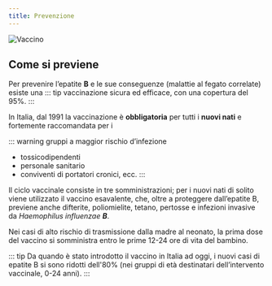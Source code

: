 ```yaml
---
title: Prevenzione
---
```


![Vaccino](../assets/images/vaccino.jpg)

## Come si previene

Per prevenire l’epatite **B** e le sue conseguenze (malattie al fegato correlate) esiste una
::: tip vaccinazione
sicura ed efficace, con una copertura del 95%.
:::

In Italia, dal 1991 la vaccinazione è **obbligatoria** per tutti i **nuovi nati** e fortemente raccomandata per i

::: warning gruppi a maggior rischio d’infezione

- tossicodipendenti
- personale sanitario
- conviventi di portatori cronici, ecc.
  :::

Il ciclo vaccinale consiste in tre somministrazioni; per i nuovi nati di solito viene utilizzato il vaccino esavalente, che, oltre a proteggere dall’epatite B, previene anche difterite, poliomielite, tetano, pertosse e infezioni invasive da _Haemophilus influenzae **B**_.

Nei casi di alto rischio di trasmissione dalla madre al neonato, la prima dose del vaccino si somministra entro le prime 12-24 ore di vita del bambino.

::: tip
Da quando è stato introdotto il vaccino in Italia ad oggi, i nuovi casi di epatite B si sono ridotti dell'80% (nei gruppi di età destinatari dell’intervento vaccinale, 0-24 anni).
:::
